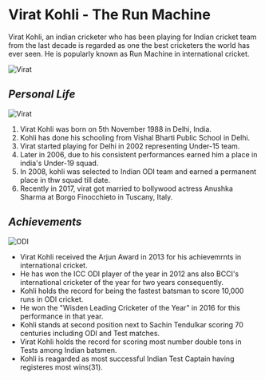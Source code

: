 # **Virat Kohli - The Run Machine**

Virat Kohli, an indian cricketer who has been playing for Indian cricket team from the last decade is regarded as one the best cricketers the world has ever seen. He is popularly known as Run Machine in international cricket.

![Virat](https://imagevars.gulfnews.com/2019/10/23/Virat-Kohli-_16df8cce452_large.jpg)

## *Personal Life*

![Virat](https://encrypted-tbn0.gstatic.com/images?q=tbn:ANd9GcTdCWvryCSeDdQABdk_UQQ_1KdxLoLFmeiDda2RrgEIY_6wRIVY&s)

1. Virat Kohli was born on 5th November 1988 in Delhi, India.
2. Kohli has done his schooling from Vishal Bharti Public School in Delhi.
3. Virat started playing for Delhi in 2002 representing Under-15 team.
4. Later in 2006, due to his consistent performances earned him a place in india's Under-19 squad.
5. In 2008, kohli was selected to Indian ODI team and earned a permanent place in thw squad till date.
6. Recently in 2017, virat got married to bollywood actress Anushka Sharma at Borgo Finocchieto in Tuscany, Italy.

## *Achievements*

![ODI](https://encrypted-tbn0.gstatic.com/images?q=tbn:ANd9GcRl6UADrmPI8ysaMCvQSwGtP8XrdA3wHLttC9kwJR6GmxZ64JwX&s)

* Virat Kohli received the Arjun Award in 2013 for his achievemrnts in international cricket.
* He has won the ICC ODI player of the year in 2012 ans also BCCI's international cricketer of the year for two years consequently. 
* Kohli holds the record for being the fastest batsman to score 10,000 runs in ODI cricket.
* He won the "Wisden Leading Cricketer of the Year" in 2016 for this performance in that year.
* Kohli stands at second position next to Sachin Tendulkar scoring 70 centuries including ODI and Test matches.
* Virat Kohli holds the record for scoring most number double tons in Tests among Indian batsmen.
* Kohli is reagarded as most successful Indian Test Captain having registeres most wins(31).
